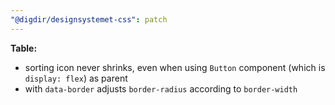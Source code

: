 ```yaml
---
"@digdir/designsystemet-css": patch
---
```


**Table:**
- sorting icon never shrinks, even when using `Button` component (which is `display: flex`) as parent
- with `data-border` adjusts `border-radius` according to `border-width`
